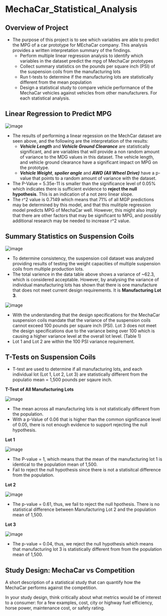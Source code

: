 # ****MechaCar_Statistical_Analysis****
## Overview of Project
- The purpose of this project is to see which variables are able to predict the MPG of a car prototype for MEchaCar company. This analysis provides a written interpretation summary of the findings.
  - Perform multiple linear regression analysis to identify which variables in the dataset predict the mpg of MechaCar prototypes
  - Collect summary statistics on the pounds per square inch (PSI) of the suspension coils from the manufacturing lots
  - Run t-tests to determine if the manufacturing lots are statistically different from the mean population
  - Design a statistical study to compare vehicle performance of the MechaCar vehicles against vehicles from other manufacturers. For each statistical analysis.
## Linear Regression to Predict MPG

![image](https://user-images.githubusercontent.com/106709942/191374447-6cc1afea-ef31-4937-9ade-6130edbafcce.png)

-  The results of performing a linear regession on the MechCar dataset are seen above, and the following are the interpretation of the results:
    - *__Vehicle Length__* and *__Vehicle Ground Clearance__* are statistically significant, and are variables that will provide a non random amount of variance to the MDG values in this dataset. The vehicle length, and vehicle ground clearance have a significant impact on MPG on the prototype. 
    - *__Vehicle Weight__*, *__spolier angle__* and *__AWD (All Wheel Drive)__* have a p-value that points to a random amount of variance with the dataset.
- The P-Value = 5.35e-11 is smaller than the significance level of 0.05% which indicates there is sufficient evidence to __reject the null hypothesis__. This is an indication of a not zero linear slope. 
- The r^2 value is 0.7149 which means that 71% of all MGP predictions may be determined by this model, and that this mulitiple regression model predicts MPG of MechaCar well. However, this might also imply that there are other factors that may be significant to MPG, and possibly additional research may be needed to increase r^2 value. 

## Summary Statistics on Suspension Coils

![image](https://user-images.githubusercontent.com/106709942/191378139-dae6d8b8-3ca2-43cc-a8f7-1cc655bf04de.png)

- To determine consistency, the suspension coil dataset was analyzed providing results of testing the weight capacities of multiple suspension coils from multiple production lots.
- The total varience in the data table above shows a variance of ~62.3, which is considered acceptable. However, by analysing the variance of individual manufacturing lots has shown that there is one manufacture that does not meet current design requirements. It is __Manufacturing Lot 3__.

![image](https://user-images.githubusercontent.com/106709942/191379047-56b3481f-e2b0-4f32-bbd3-53ec3ebbed1b.png)

- With the understanding that the design specifications for the MechaCar suspension coils mandate that the variance of the suspension coils cannot exceed 100 pounds per square inch (PSI). Lot 3 does not meet the design specifications due to the variance being over 100 which is causing a higher variance level at the overall lot level. (Table 1)
- Lot 1 and Lot 2 are within the 100 PSI variance requirement. 

 ## T-Tests on Suspension Coils
 - T-test are used to determine if all manufacturing lots, and each individual lot (Lot 1, Lot 2, Lot 3) are statistically different from the populatio mean = 1,500 pounds per sqaure  inch. 
 
  __T-Test of All Manufacturing Lots__
 
 ![image](https://user-images.githubusercontent.com/106709942/191380297-575418b4-0485-488a-bc51-55eaa44b78d2.png)
 
 - The mean across all manufacturing lots is not statistically different from the population.
 - With a p-Value of 0.06 that is higher than the common significance level of 0.05, there is not enough evidence to support rejecting the null hypothesis.

 __Lot 1__

![image](https://user-images.githubusercontent.com/106709942/191381079-2e9a9f8d-0643-4b85-90cf-fd2d86835222.png)

- The P-value = 1, which means that the mean of the manufacturing lot 1 is identical to the population mean of 1,500. 
- Fail to reject the null hypothesis since there is not a statisitcal difference from the population. 

__Lot 2__

![image](https://user-images.githubusercontent.com/106709942/191381490-f8cee955-fc34-414c-a31d-c4075c95d620.png)

- The p-value = 0.61, thus, we fail to reject the null hpothesis. There is no statistical difference between Manufacturing Lot 2 and the population mean of 1,500.

__Lot 3__

![image](https://user-images.githubusercontent.com/106709942/191381746-874009c5-2b9d-44b5-8c6c-571d90209acc.png)

- The p-value = 0.04, thus, we reject the null hypothesis which means that manufacturing lot 3 is statistically different from from the population mean of 1,500.

 ## Study Design: MechaCar vs Competition
 A short description of a statistical study that can quantify how the MechaCar performs against the competition.
 
 In your study design, think critically about what metrics would be of interest to a consumer: for a few examples, cost, city or highway fuel efficiency, horse power, maintenance cost, or safety rating.

